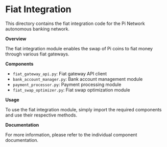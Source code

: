 Fiat Integration
===============

This directory contains the fiat integration code for the Pi Network autonomous banking network.

**Overview**

The fiat integration module enables the swap of Pi coins to fiat money through various fiat gateways.

**Components**

* `fiat_gateway_api.py`: Fiat gateway API client
* `bank_account_manager.py`: Bank account management module
* `payment_processor.py`: Payment processing module
* `fiat_swap_optimizer.py`: Fiat swap optimization module

**Usage**

To use the fiat integration module, simply import the required components and use their respective methods.

**Documentation**

For more information, please refer to the individual component documentation.

